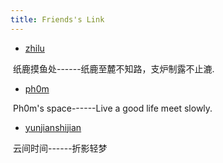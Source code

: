 ```yaml
---
title: Friends's Link
---
```


* [zhilu](https://blog.zhilu.cyou/)

​		纸鹿摸鱼处------纸鹿至麓不知路，支炉制露不止漉.

* [ph0m](https://blog.phom.space/)

​		Ph0m's space------Live a good life meet slowly.

* [yunjianshijian](https://yunjianworld.fun/)

​		云间时间------折影轻梦
